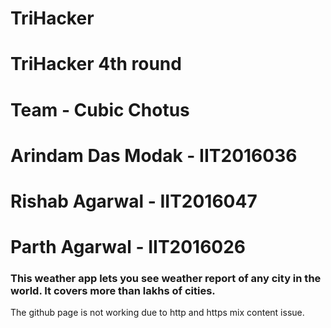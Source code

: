 # TriHacker
# TriHacker 4th round
# Team - Cubic Chotus
# Arindam Das Modak - IIT2016036
# Rishab Agarwal - IIT2016047
# Parth Agarwal - IIT2016026

### This weather app lets you see weather report of any city in the world. It covers more than lakhs of cities.

The github page is not working due to http and https mix content issue.
